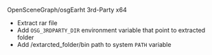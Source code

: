 OpenSceneGraph/osgEarht 3rd-Party x64
- Extract rar file
- Add `OSG_3RDPARTY_DIR` environment variable that point to extracted folder
- Add /extarcted_folder/bin path to system `PATH` variable